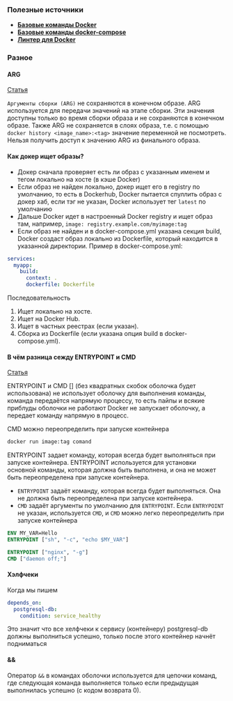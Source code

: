 ### Полезные источники 

- [**Базовые команды Docker**](https://github.com/python-dev-blog/docker-demo)
- [**Базовые команды docker-compose**](https://github.com/python-dev-blog/docker-compose-demo)
- [**Линтер для Docker**](https://github.com/hadolint/hadolint)

### Разное

#### ARG

[Статья](https://www.docker.com/blog/docker-best-practices-using-arg-and-env-in-your-dockerfiles/)

`Аргументы сборки (ARG)` не сохраняются в конечном образе. ARG используется для передачи значений на этапе сборки. Эти значения доступны только во время сборки образа и не сохраняются в конечном образе. Также ARG не сохраняется в слоях образа, т.е. с помощью `docker history <image_name>:<tag>` значение переменной не посмотреть. Нельзя получить доступ к значению ARG из финального образа.

#### Как докер ищет образы? 

- Докер сначала проверяет есть ли образ с указанным именем и тегом локально на хосте (в кэше Docker)
- Если образ не найден локально, докер ищет его в registry по умолчанию, то есть в Dockerhub, Docker пытается спуллить образ с докер хаб, если тэг не указан, Docker использует тег `latest` по умолчанию
- Дальше Docker идет в настроенный Docker registry и ищет образ там, например, `image: registry.example.com/myimage:tag`
- Если образ не найден и в docker-compose.yml указана секция build, Docker создаст образ локально из Dockerfile, который находится в указанной директории. Пример в docker-compose.yml:
```yaml
services:
  myapp:
    build:
      context: .
      dockerfile: Dockerfile
```
Последовательность

1. Ищет локально на хосте.
2. Ищет на Docker Hub.
3. Ищет в частных реестрах (если указан).
4. Сборка из Dockerfile (если указана опция build в docker-compose.yml).

#### В чём разница сежду ENTRYPOINT и CMD

[Статья](https://www.docker.com/blog/docker-best-practices-choosing-between-run-cmd-and-entrypoint/)

ENTRYPOINT и CMD [] (без квадратных скобок оболочка будет использована) не использует оболочку для выполнения команды, команда передаётся напрямую процессу, то есть пайпы и всякие приблуды оболочки не работают
Docker не запускает оболочку, а передает команду напрямую в процесс. 

CMD можно переопределить при запуске контейнера
```bash
docker run image:tag comand
```
ENTRYPOINT задает команду, которая всегда будет выполняться при запуске контейнера. ENTRYPOINT используется для установки основной команды, которая должна быть выполнена, и она не может быть переопределена при запуске контейнера.

- `ENTRYPOINT` задаёт команду, которая всегда будет выполняться. Она не должна быть переопределена при запуске контейнера.
- `CMD` задаёт аргументы по умолчанию для `ENTRYPOINT`. Если `ENTRYPOINT` не указан, используется `CMD`, и `CMD` можно легко переопределить при запуске контейнера

```dockerfile
ENV MY_VAR=Hello
ENTRYPOINT ["sh", "-c", "echo $MY_VAR"]
```

```dockerfile
ENTRYPOINT ["nginx", "-g"]
CMD ["daemon off;"]
```

#### Хэлфчеки
 
Когда мы пишем 
```yaml
depends_on:
  postgresql-db:
    condition: service_healthy
```

Это значит что все хелфчеки к сервису (контейнеру) postgresql-db должны выполниться успешно, только после этого контейнер начнёт подниматься

#### &&

Оператор `&&` в командах оболочки используется для цепочки команд, где следующая команда выполняется только если предыдущая выполнилась успешно (с кодом возврата 0).